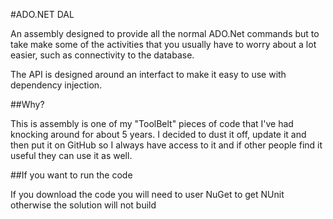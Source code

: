 #ADO.NET DAL

An assembly designed to provide all the normal ADO.Net commands but to take make some of the activities
that you usually have to worry about a lot easier, such as connectivity to the database.

The API is designed around an interfact to make it easy to use with dependency injection.

##Why?

This is assembly is one of my "ToolBelt" pieces of code that I've had knocking around for about 5 years.
I decided to dust it off, update it and then put it on GitHub so I always have access to it and if other
people find it useful they can use it as well.  

##If you want to run the code

If you download the code you will need to user NuGet to get NUnit otherwise the solution will not build